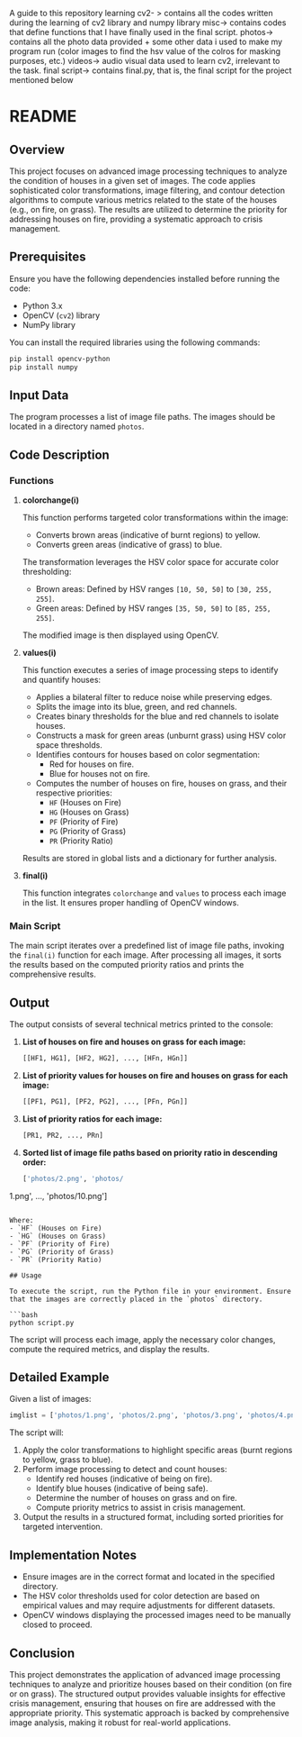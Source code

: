 A guide to this repository 
learning cv2- > contains all the codes written during the learning of cv2 library and numpy library 
misc-> contains codes that define functions that I have finally used in the final script.
photos-> contains all the photo data provided + some other data i used to make my program run (color images to find the hsv value of the colros for masking purposes, etc.)
videos-> audio visual data used to learn cv2, irrelevant to the task.
final script-> contains final.py, that is, the final script for the project mentioned below


# README

## Overview

This project focuses on advanced image processing techniques to analyze the condition of houses in a given set of images. The code applies sophisticated color transformations, image filtering, and contour detection algorithms to compute various metrics related to the state of the houses (e.g., on fire, on grass). The results are utilized to determine the priority for addressing houses on fire, providing a systematic approach to crisis management.

## Prerequisites

Ensure you have the following dependencies installed before running the code:

- Python 3.x
- OpenCV (`cv2`) library
- NumPy library

You can install the required libraries using the following commands:

```bash
pip install opencv-python
pip install numpy
```

## Input Data

The program processes a list of image file paths. The images should be located in a directory named `photos`.

## Code Description

### Functions

1. **colorchange(i)**

   This function performs targeted color transformations within the image:
   - Converts brown areas (indicative of burnt regions) to yellow.
   - Converts green areas (indicative of grass) to blue.

   The transformation leverages the HSV color space for accurate color thresholding:
   - Brown areas: Defined by HSV ranges `[10, 50, 50]` to `[30, 255, 255]`.
   - Green areas: Defined by HSV ranges `[35, 50, 50]` to `[85, 255, 255]`.

   The modified image is then displayed using OpenCV.

2. **values(i)**

   This function executes a series of image processing steps to identify and quantify houses:
   - Applies a bilateral filter to reduce noise while preserving edges.
   - Splits the image into its blue, green, and red channels.
   - Creates binary thresholds for the blue and red channels to isolate houses.
   - Constructs a mask for green areas (unburnt grass) using HSV color space thresholds.
   - Identifies contours for houses based on color segmentation:
     - Red for houses on fire.
     - Blue for houses not on fire.
   - Computes the number of houses on fire, houses on grass, and their respective priorities:
     - `HF` (Houses on Fire)
     - `HG` (Houses on Grass)
     - `PF` (Priority of Fire)
     - `PG` (Priority of Grass)
     - `PR` (Priority Ratio)

   Results are stored in global lists and a dictionary for further analysis.

3. **final(i)**

   This function integrates `colorchange` and `values` to process each image in the list. It ensures proper handling of OpenCV windows.

### Main Script

The main script iterates over a predefined list of image file paths, invoking the `final(i)` function for each image. After processing all images, it sorts the results based on the computed priority ratios and prints the comprehensive results.

## Output

The output consists of several technical metrics printed to the console:

1. **List of houses on fire and houses on grass for each image:**

   ```python
   [[HF1, HG1], [HF2, HG2], ..., [HFn, HGn]]
   ```

2. **List of priority values for houses on fire and houses on grass for each image:**

   ```python
   [[PF1, PG1], [PF2, PG2], ..., [PFn, PGn]]
   ```

3. **List of priority ratios for each image:**

   ```python
   [PR1, PR2, ..., PRn]
   ```

4. **Sorted list of image file paths based on priority ratio in descending order:**

   ```python
   ['photos/2.png', 'photos/

1.png', ..., 'photos/10.png']
   ```

Where:
- `HF` (Houses on Fire)
- `HG` (Houses on Grass)
- `PF` (Priority of Fire)
- `PG` (Priority of Grass)
- `PR` (Priority Ratio)

## Usage

To execute the script, run the Python file in your environment. Ensure that the images are correctly placed in the `photos` directory.

```bash
python script.py
```

The script will process each image, apply the necessary color changes, compute the required metrics, and display the results.

## Detailed Example

Given a list of images:

```python
imglist = ['photos/1.png', 'photos/2.png', 'photos/3.png', 'photos/4.png', 'photos/5.png', 'photos/6.png', 'photos/7.png', 'photos/8.png', 'photos/10.png', 'photos/11.png']
```

The script will:

1. Apply the color transformations to highlight specific areas (burnt regions to yellow, grass to blue).
2. Perform image processing to detect and count houses:
   - Identify red houses (indicative of being on fire).
   - Identify blue houses (indicative of being safe).
   - Determine the number of houses on grass and on fire.
   - Compute priority metrics to assist in crisis management.
3. Output the results in a structured format, including sorted priorities for targeted intervention.

## Implementation Notes

- Ensure images are in the correct format and located in the specified directory.
- The HSV color thresholds used for color detection are based on empirical values and may require adjustments for different datasets.
- OpenCV windows displaying the processed images need to be manually closed to proceed.

## Conclusion

This project demonstrates the application of advanced image processing techniques to analyze and prioritize houses based on their condition (on fire or on grass). The structured output provides valuable insights for effective crisis management, ensuring that houses on fire are addressed with the appropriate priority. This systematic approach is backed by comprehensive image analysis, making it robust for real-world applications.
